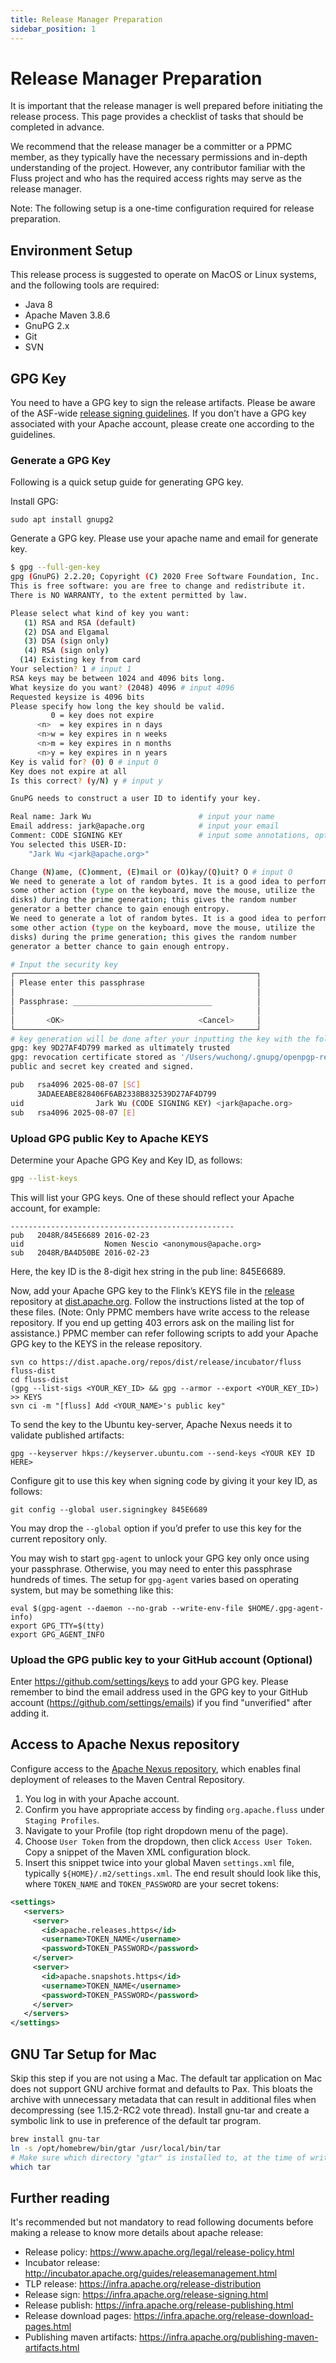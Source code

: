 ```yaml
---
title: Release Manager Preparation
sidebar_position: 1
---
```


# Release Manager Preparation

It is important that the release manager is well prepared before initiating the release process. This page provides a checklist of tasks that should be completed in advance.

We recommend that the release manager be a committer or a PPMC member, as they typically have the necessary permissions and in-depth understanding of the project. However, any contributor familiar with the Fluss project and who has the required access rights may serve as the release manager.

Note: The following setup is a one-time configuration required for release preparation.

## Environment Setup

This release process is suggested to operate on MacOS or Linux systems, and the following tools are required:

- Java 8
- Apache Maven 3.8.6
- GnuPG 2.x
- Git
- SVN

## GPG Key

You need to have a GPG key to sign the release artifacts. Please be aware of the ASF-wide [release signing guidelines](https://www.apache.org/dev/release-signing.html). If you don’t have a GPG key associated with your Apache account, please create one according to the guidelines.

### Generate a GPG Key

Following is a quick setup guide for generating GPG key.

Install GPG:

```
sudo apt install gnupg2
```

Generate a GPG key. Please use your apache name and email for generate key.

```bash
$ gpg --full-gen-key
gpg (GnuPG) 2.2.20; Copyright (C) 2020 Free Software Foundation, Inc.
This is free software: you are free to change and redistribute it.
There is NO WARRANTY, to the extent permitted by law.

Please select what kind of key you want:
   (1) RSA and RSA (default)
   (2) DSA and Elgamal
   (3) DSA (sign only)
   (4) RSA (sign only)
  (14) Existing key from card
Your selection? 1 # input 1
RSA keys may be between 1024 and 4096 bits long.
What keysize do you want? (2048) 4096 # input 4096
Requested keysize is 4096 bits
Please specify how long the key should be valid.
         0 = key does not expire
      <n>  = key expires in n days
      <n>w = key expires in n weeks
      <n>m = key expires in n months
      <n>y = key expires in n years
Key is valid for? (0) 0 # input 0
Key does not expire at all
Is this correct? (y/N) y # input y

GnuPG needs to construct a user ID to identify your key.

Real name: Jark Wu                        # input your name
Email address: jark@apache.org            # input your email
Comment: CODE SIGNING KEY                 # input some annotations, optional
You selected this USER-ID:
    "Jark Wu <jark@apache.org>"

Change (N)ame, (C)omment, (E)mail or (O)kay/(Q)uit? O # input O
We need to generate a lot of random bytes. It is a good idea to perform
some other action (type on the keyboard, move the mouse, utilize the
disks) during the prime generation; this gives the random number
generator a better chance to gain enough entropy.
We need to generate a lot of random bytes. It is a good idea to perform
some other action (type on the keyboard, move the mouse, utilize the
disks) during the prime generation; this gives the random number
generator a better chance to gain enough entropy.

# Input the security key
┌──────────────────────────────────────────────────────┐
│ Please enter this passphrase                         │
│                                                      │
│ Passphrase: _______________________________          │
│                                                      │
│       <OK>                              <Cancel>     │
└──────────────────────────────────────────────────────┘
# key generation will be done after your inputting the key with the following output
gpg: key 9D27AF4D799 marked as ultimately trusted
gpg: revocation certificate stored as '/Users/wuchong/.gnupg/openpgp-revocs.d/3ADAEEABE828406F6AB2338B832539D27AF4D799.rev'
public and secret key created and signed.

pub   rsa4096 2025-08-07 [SC]
      3ADAEEABE828406F6AB2338B832539D27AF4D799
uid                Jark Wu (CODE SIGNING KEY) <jark@apache.org>
sub   rsa4096 2025-08-07 [E]
```

### Upload GPG public Key to Apache KEYS

Determine your Apache GPG Key and Key ID, as follows:

```bash
gpg --list-keys
```

This will list your GPG keys. One of these should reflect your Apache account, for example:

```
--------------------------------------------------
pub   2048R/845E6689 2016-02-23
uid                  Nomen Nescio <anonymous@apache.org>
sub   2048R/BA4D50BE 2016-02-23
```

Here, the key ID is the 8-digit hex string in the pub line: 845E6689.

Now, add your Apache GPG key to the Flink’s KEYS file in the [release](https://dist.apache.org/repos/dist/release/incubator/fluss/KEYS) repository at [dist.apache.org](https://dist.apache.org). Follow the instructions listed at the top of these files. (Note: Only PPMC members have write access to the release repository. If you end up getting 403 errors ask on the mailing list for assistance.) PPMC member can refer following scripts to add your Apache GPG key to the KEYS in the release repository.

```
svn co https://dist.apache.org/repos/dist/release/incubator/fluss fluss-dist
cd fluss-dist
(gpg --list-sigs <YOUR_KEY_ID> && gpg --armor --export <YOUR_KEY_ID>) >> KEYS
svn ci -m "[fluss] Add <YOUR_NAME>'s public key"
```

To send the key to the Ubuntu key-server, Apache Nexus needs it to validate published artifacts:

```
gpg --keyserver hkps://keyserver.ubuntu.com --send-keys <YOUR KEY ID HERE>
```

Configure git to use this key when signing code by giving it your key ID, as follows:

```
git config --global user.signingkey 845E6689
```

You may drop the `--global` option if you’d prefer to use this key for the current repository only.

You may wish to start `gpg-agent` to unlock your GPG key only once using your passphrase. Otherwise, you may need to enter this passphrase hundreds of times. The setup for `gpg-agent` varies based on operating system, but may be something like this:

```
eval $(gpg-agent --daemon --no-grab --write-env-file $HOME/.gpg-agent-info)
export GPG_TTY=$(tty)
export GPG_AGENT_INFO
```

### Upload the GPG public key to your GitHub account (Optional)

Enter https://github.com/settings/keys to add your GPG key.
Please remember to bind the email address used in the GPG key to your GitHub account (https://github.com/settings/emails) if you find "unverified" after adding it.

## Access to Apache Nexus repository

Configure access to the [Apache Nexus repository](https://repository.apache.org/), which enables final deployment of releases to the Maven Central Repository.

1. You log in with your Apache account.
2. Confirm you have appropriate access by finding `org.apache.fluss` under `Staging Profiles`.
3. Navigate to your Profile (top right dropdown menu of the page).
4. Choose `User Token` from the dropdown, then click `Access User Token`. Copy a snippet of the Maven XML configuration block.
5. Insert this snippet twice into your global Maven `settings.xml` file, typically `${HOME}/.m2/settings.xml`. The end result should look like this, where `TOKEN_NAME` and `TOKEN_PASSWORD` are your secret tokens:

```xml
<settings>
   <servers>
     <server>
       <id>apache.releases.https</id>
       <username>TOKEN_NAME</username>
       <password>TOKEN_PASSWORD</password>
     </server>
     <server>
       <id>apache.snapshots.https</id>
       <username>TOKEN_NAME</username>
       <password>TOKEN_PASSWORD</password>
     </server>
   </servers>
</settings>
```

## GNU Tar Setup for Mac

Skip this step if you are not using a Mac. The default tar application on Mac does not support GNU archive format and defaults to Pax. This bloats the archive with unnecessary metadata that can result in additional files when decompressing (see 1.15.2-RC2 vote thread). Install gnu-tar and create a symbolic link to use in preference of the default tar program.

```bash
brew install gnu-tar
ln -s /opt/homebrew/bin/gtar /usr/local/bin/tar
# Make sure which directory "gtar" is installed to, at the time of writing it is "/opt/homebrew/bin/gtar"
which tar
```


## Further reading

It's recommended but not mandatory to read following documents before making a release to know more details about apache release:

- Release policy: https://www.apache.org/legal/release-policy.html
- Incubator release: http://incubator.apache.org/guides/releasemanagement.html
- TLP release: https://infra.apache.org/release-distribution
- Release sign: https://infra.apache.org/release-signing.html
- Release publish: https://infra.apache.org/release-publishing.html
- Release download pages: https://infra.apache.org/release-download-pages.html
- Publishing maven artifacts: https://infra.apache.org/publishing-maven-artifacts.html

